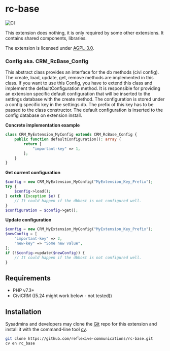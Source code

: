 # rc-base

![CI](https://github.com/reflexive-communications/rc-base/workflows/CI/badge.svg)

This extension does nothing, it is only required by some other extensions. It contains shared components, libraries.

The extension is licensed under [AGPL-3.0](LICENSE.txt).

### Config aka. CRM\_RcBase\_Config

This abstract class provides an interface for the db methods (civi config). The create, load, update, get, remove methods are implemented in this class. If you want to use this Config, you have to extend this class and implement the defaultConfiguration method. It is responsible for providing an extension specific default configuration that will be inserted to the settings database with the create method. The configuration is stored under a config specific key in the settings db. The prefix of this key has to be passed to the class constructor. The default configuration is inserted to the config database on extension install.

**Concrete implementation example**

```php
class CRM_MyExtension_MyConfig extends CRM_RcBase_Config {
    public function defaultConfiguration(): array {
        return [
            "important-key" => 1,
        ];
    }
}
```

**Get current configuration**

```php
$config = new CRM_MyExtension_MyConfig("MyExtension_Key_Prefix");
try {
    $config->load();
} catch (Exception $e) {
    // It could happen if the dbhost is not configured well.
}
$configuration = $config->get();
```

**Update configuration**

```php
$config = new CRM_MyExtension_MyConfig("MyExtension_Key_Prefix");
$newConfig = [
    "important-key" => 2,
    "new-key" => "Some new value",
];
if (!$config->update($newConfig)) {
    // It could happen if the dbhost is not configured well.
}
```

## Requirements

* PHP v7.3+
* CiviCRM ((5.24 might work below - not tested))

## Installation

Sysadmins and developers may clone the [Git](https://en.wikipedia.org/wiki/Git) repo for this extension and
install it with the command-line tool [cv](https://github.com/civicrm/cv).

```bash
git clone https://github.com/reflexive-communications/rc-base.git
cv en rc_base
```
